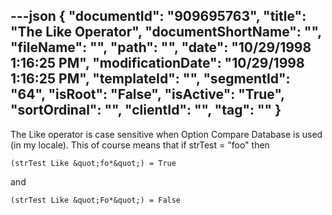 ---json
{
  "documentId": "909695763",
  "title": "The Like Operator",
  "documentShortName": "",
  "fileName": "",
  "path": "",
  "date": "10/29/1998 1:16:25 PM",
  "modificationDate": "10/29/1998 1:16:25 PM",
  "templateId": "",
  "segmentId": "64",
  "isRoot": "False",
  "isActive": "True",
  "sortOrdinal": "",
  "clientId": "",
  "tag": ""
}
---

The Like operator is case sensitive when Option Compare Database is used (in my locale). This of course means that if strTest = &quot;foo&quot; then

    (strTest Like &quot;fo*&quot;) = True

and

    (strTest Like &quot;Fo*&quot;) = False
